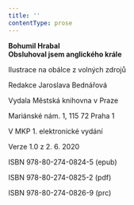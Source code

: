 ```yaml
---
title: ''
contentType: prose
---
```


**Bohumil Hrabal  
Obsluhoval jsem anglického krále**

  

Ilustrace na obálce z volných zdrojů

Redakce Jaroslava Bednářová

  

Vydala Městská knihovna v Praze

Mariánské nám. 1, 115 72 Praha 1

  

V MKP 1. elektronické vydání

Verze 1.0 z 2. 6. 2020

  

ISBN 978-80-274-0824-5 (epub)

ISBN 978-80-274-0825-2 (pdf)

ISBN 978-80-274-0826-9 (prc)
